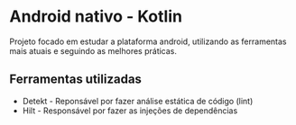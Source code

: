 # Android nativo - Kotlin

Projeto focado em estudar a plataforma android, utilizando as ferramentas mais atuais e seguindo as melhores práticas.

## Ferramentas utilizadas
- Detekt - Reponsável por fazer análise estática de código (lint)
- Hilt - Responsável por fazer as injeções de dependências 
